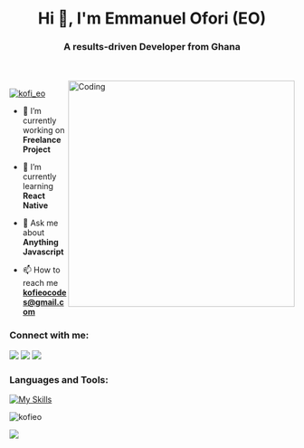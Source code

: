 

<h1 align="center">Hi 👋, I'm Emmanuel Ofori (EO) </h1>
<h3 align="center">A results-driven Developer from Ghana</h3>
</br> 
</br>

<img align="right" alt="Coding" width="400" src="https://cdn.dribbble.com/users/1292677/screenshots/6139167/media/fcf7fd0c619bb87706533079240915f3.gif">

<p align="left"> <a href="https://twitter.com/kofi_eo" target="blank"><img src="https://img.shields.io/twitter/follow/kofi_eo?logo=twitter&style=for-the-badge" alt="kofi_eo" /></a> </p>

- 🔭 I’m currently working on **Freelance Project**

- 🌱 I’m currently learning **React Native**

- 💬 Ask me about **Anything Javascript**

- 📫 How to reach me **kofieocodes@gmail.com**



<h3 align="left">Connect with me:</h3>

[<img src="https://img.shields.io/badge/LinkedIn-%230077B5.svg?&style=for-the-badge&logo=linkedin&logoColor=white" />](https://www.linkedin.com/in/emmanuel-ofori-a2ab75238/)
[<img src = "https://img.shields.io/badge/Twitter-%2320A1F1.svg?&style=for-the-badge&logo=twitter&logoColor=white">](https://twitter.com/kofi_eo)
[<img src = "https://img.shields.io/badge/Instagram-%181717.svg?&style=for-the-badge&logo=instagram&logoColor=white&color=E4405F">](https://www.instagram.com/kofi.eo/)



<h3 align="left">Languages and Tools:</h3>

[![My Skills](https://skills.thijs.gg/icons?i=js,react,nextjs,nodejs,graphql,mongodb,firebase,aws,git,figma,typescript,jest,vscode)](https://skills.thijs.gg)






<p><img align="center" src="https://github-readme-streak-stats.herokuapp.com/?user=kofi-eo&&theme=tokyonight" alt="kofieo" /></p>
<p><img src="https://github-readme-stats.vercel.app/api/top-langs?username=zluvsand&layout=compact"/></p>


